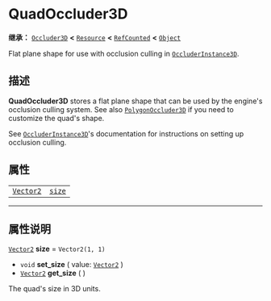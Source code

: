 <!-- ⚠ 请勿编辑本文件 ⚠ -->
<!-- 本文档使用脚本从 WeDot 引擎源码仓库生成。 -->
<!-- 生成脚本：https://github.com/WeDot-Engine/WeDot/tree/4.3/doc/tools/make_md.py； -->
<!-- 原文件：https://github.com/WeDot-Engine/WeDot/tree/4.3/doc/classes/QuadOccluder3D.xml。 -->

<div id="_class_quadoccluder3d"></div>

# QuadOccluder3D

**继承：** [`Occluder3D`](class_occluder3d.md) **<** [`Resource`](class_resource.md) **<** [`RefCounted`](class_refcounted.md) **<** [`Object`](class_object.md)

Flat plane shape for use with occlusion culling in [`OccluderInstance3D`](class_occluderinstance3d.md).

## 描述

**QuadOccluder3D** stores a flat plane shape that can be used by the engine's occlusion culling system. See also [`PolygonOccluder3D`](class_polygonoccluder3d.md) if you need to customize the quad's shape.

See [`OccluderInstance3D`](class_occluderinstance3d.md)'s documentation for instructions on setting up occlusion culling.

## 属性

|||
|:-:|:--|
| [`Vector2`](class_vector2.md) | [`size`](#class_quadoccluder3d_property_size) | ``Vector2(1, 1)`` |

<!-- rst-class:: classref-section-separator -->

---

## 属性说明

<div id="_class_quadoccluder3d_property_size"></div>

[`Vector2`](class_vector2.md) **size** = ``Vector2(1, 1)`` <div id="class_quadoccluder3d_property_size"></div>

- `void` **set_size** ( value: [`Vector2`](class_vector2.md) )
- [`Vector2`](class_vector2.md) **get_size** ( )

The quad's size in 3D units.

[^virtual]: 本方法通常需要用户覆盖才能生效。
[^const]: 本方法无副作用，不会修改该实例的任何成员变量。
[^vararg]: 本方法除了能接受在此处描述的参数外，还能够继续接受任意数量的参数。
[^constructor]: 本方法用于构造某个类型。
[^static]: 调用本方法无需实例，可直接使用类名进行调用。
[^operator]: 本方法描述的是使用本类型作为左操作数的有效运算符。
[^bitfield]: 这个值是由下列位标志构成位掩码的整数。
[^void]: 无返回值。
